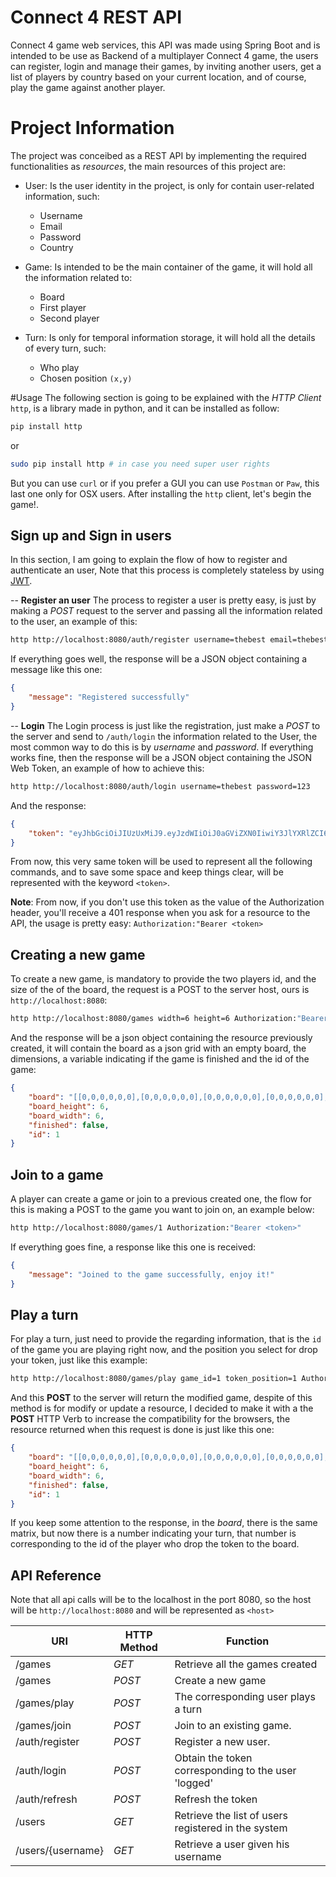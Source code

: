 # Connect 4 REST API
Connect 4 game web services, this API was made using Spring Boot and is intended to be use as Backend of a multiplayer Connect 4 game, the users can register, login and manage their games, by inviting another users, get a list of players by country based on your current location, and of course, play the game against another player.

# Project Information
The project was conceibed as a REST API by implementing the required functionalities as *resources*, the main resources of this project are:

* User: Is the user identity in the project, is only for contain user-related information, such:
	* Username
	* Email
	* Password
	* Country

* Game: Is intended to be the main container of the game, it will hold all the information related to:
	* Board
	* First player
	* Second player

* Turn: Is only for temporal information storage, it will hold all the details of every turn, such:
	* Who play
	* Chosen position ```(x,y)```


#Usage
The following section is going to be explained with the *HTTP Client* ```http```, is a library made in python, and it can be installed as follow:

```sh
pip install http
```
or

```sh
sudo pip install http # in case you need super user rights
```
But you can use ```curl``` or if you prefer a GUI you can use ```Postman``` or ```Paw```, this last one only for OSX users.
After installing the ```http``` client, let's begin the game!.

Sign up and Sign in users
--
In this section, I am going to explain the flow of how to register and authenticate an user, Note that this process is completely stateless by using [JWT](https://jwt.io).

--
**Register an user**
The process to register a user is pretty easy, is just by making a *POST* request to the server and passing all the information related to the user, an example of this:

```sh
http http://localhost:8080/auth/register username=thebest email=thebest@gmail.com password=123 country=DE
```
If everything goes well, the response will be a JSON object containing a message like this one:

```json
{
    "message": "Registered successfully"
}
```
--
**Login**
The Login process is just like the registration, just make a *POST* to the server and send to ``/auth/login`` the information related to the User, the most common way to do this is by *username* and *password*. If everything works fine, then the response will be a JSON object containing the JSON Web Token, an example of how to achieve this:

```sh
http http://localhost:8080/auth/login username=thebest password=123
```

And the response:

```json
{
	"token": "eyJhbGciOiJIUzUxMiJ9.eyJzdWIiOiJ0aGViZXN0IiwiY3JlYXRlZCI6MTQ3MjkzMjA5NjUwMSwiZXhwIjoxNDczNTM2ODk2fQ.Ka0jBGtgJcOJmHUoj8Z1dW2whVae7BmOgs0IGcmwcxb4lumHbhXdMmVMdGOFXjwmanAB37PLAZyYicFXAQkyhg"
}
```
From now, this very same token will be used to represent all the following commands, and to save some space and keep things clear, will be represented with the keyword ``<token>``.

**Note**: From now, if you don't use this token as the value of the Authorization header, you'll receive a 401 response when you ask for a resource to the API, the usage is pretty easy: ``Authorization:"Bearer <token>``

Creating a new game
--
To create a new game, is mandatory to provide the two players id, and the size of the of the board, the request is a POST to the server host, ours is ```http://localhost:8080```:

```sh 
http http://localhost:8080/games width=6 height=6 Authorization:"Bearer <token>"
```
And the response will be a json object containing the resource previously created, it will contain the board as a json grid with an empty board, the dimensions, a variable indicating if the game is finished and the id of the game:

```json
{
    "board": "[[0,0,0,0,0,0],[0,0,0,0,0,0],[0,0,0,0,0,0],[0,0,0,0,0,0],[0,0,0,0,0,0],[0,0,0,0,0,0]]",
    "board_height": 6,
    "board_width": 6,
    "finished": false,
    "id": 1
}
```
Join to a game
--
A player can create a game or join to a previous created one, the flow for this is making a POST to the game you want to join on, an example below:

```sh
http http://localhost:8080/games/1 Authorization:"Bearer <token>"
```

If everything goes fine, a response like this one is received:

```json
{
    "message": "Joined to the game successfully, enjoy it!"
}
```

Play a turn
--
For play a turn, just need to provide the regarding information, that is the ``id`` of the game you are playing right now, and the position you select for drop your token, just like this example:


```sh
http http://localhost:8080/games/play game_id=1 token_position=1 Authorization:"Bearer <token>"
```
And this **POST** to the server will return the modified game, despite of this method is for modify or update a resource, I decided to make it with a the **POST** HTTP Verb to increase the compatibility for the browsers, the resource returned when this request is done is just like this one:

```json
{
    "board": "[[0,0,0,0,0,0],[0,0,0,0,0,0],[0,0,0,0,0,0],[0,0,0,0,0,0],[0,0,0,0,0,0],[0,1,0,0,0,0]]",
    "board_height": 6,
    "board_width": 6,
    "finished": false,
    "id": 1
}
```
If you keep some attention to the response, in the *board*, there is the same matrix, but now there is a number indicating your turn, that number is corresponding to the id of the player who drop the token to the board.

API Reference
--

Note that all api calls will be to the localhost in the port 8080, so the host will be ```http://localhost:8080``` and will be represented as ```<host>```

URI | HTTP Method | Function
------------ | ------------- | -------------
/games | *GET* | Retrieve all the games created
/games | *POST* | Create a new game
/games/play | *POST* | The corresponding user plays a turn
/games/join | *POST* | Join to an existing game.
/auth/register | *POST* | Register a new user.
/auth/login | *POST* | Obtain the token corresponding to the user 'logged'
/auth/refresh | *POST*| Refresh the token
/users | *GET* | Retrieve the list of users registered in the system
/users/{username} | *GET* | Retrieve a user given his username


